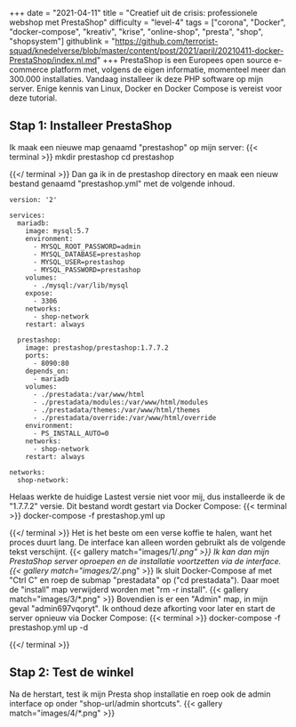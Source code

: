 +++
date = "2021-04-11"
title = "Creatief uit de crisis: professionele webshop met PrestaShop"
difficulty = "level-4"
tags = ["corona", "Docker", "docker-compose", "kreativ", "krise", "online-shop", "presta", "shop", "shopsystem"]
githublink = "https://github.com/terrorist-squad/knedelverse/blob/master/content/post/2021/april/20210411-docker-PrestaShop/index.nl.md"
+++
PrestaShop is een Europees open source e-commerce platform met, volgens de eigen informatie, momenteel meer dan 300.000 installaties. Vandaag installeer ik deze PHP software op mijn server. Enige kennis van Linux, Docker en Docker Compose is vereist voor deze tutorial.
## Stap 1: Installeer PrestaShop
Ik maak een nieuwe map genaamd "prestashop" op mijn server:
{{< terminal >}}
mkdir prestashop
cd prestashop

{{</ terminal >}}
Dan ga ik in de prestashop directory en maak een nieuw bestand genaamd "prestashop.yml" met de volgende inhoud.
```
version: '2'

services:
  mariadb:
    image: mysql:5.7
    environment:
      - MYSQL_ROOT_PASSWORD=admin
      - MYSQL_DATABASE=prestashop
      - MYSQL_USER=prestashop
      - MYSQL_PASSWORD=prestashop
    volumes:
      - ./mysql:/var/lib/mysql
    expose:
      - 3306
    networks:
      - shop-network
    restart: always

  prestashop:
    image: prestashop/prestashop:1.7.7.2
    ports:
      - 8090:80
    depends_on:
      - mariadb
    volumes:
      - ./prestadata:/var/www/html
      - ./prestadata/modules:/var/www/html/modules
      - ./prestadata/themes:/var/www/html/themes
      - ./prestadata/override:/var/www/html/override
    environment:
      - PS_INSTALL_AUTO=0
    networks:
      - shop-network
    restart: always

networks:
  shop-network:

```
Helaas werkte de huidige Lastest versie niet voor mij, dus installeerde ik de "1.7.7.2" versie. Dit bestand wordt gestart via Docker Compose:
{{< terminal >}}
docker-compose -f prestashop.yml up

{{</ terminal >}}
Het is het beste om een verse koffie te halen, want het proces duurt lang. De interface kan alleen worden gebruikt als de volgende tekst verschijnt.
{{< gallery match="images/1/*.png" >}}
Ik kan dan mijn PrestaShop server oproepen en de installatie voortzetten via de interface.
{{< gallery match="images/2/*.png" >}}
Ik sluit Docker-Compose af met "Ctrl C" en roep de submap "prestadata" op ("cd prestadata"). Daar moet de "install" map verwijderd worden met "rm -r install".
{{< gallery match="images/3/*.png" >}}
Bovendien is er een "Admin" map, in mijn geval "admin697vqoryt". Ik onthoud deze afkorting voor later en start de server opnieuw via Docker Compose:
{{< terminal >}}
docker-compose -f prestashop.yml up -d

{{</ terminal >}}

## Stap 2: Test de winkel
Na de herstart, test ik mijn Presta shop installatie en roep ook de admin interface op onder "shop-url/admin shortcuts".
{{< gallery match="images/4/*.png" >}}